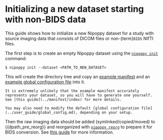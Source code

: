 # Initializing a new dataset starting with non-BIDS data

This guide shows how to initialize a new Nipoppy dataset for a study with source imaging data that consists of DICOM files or non-{term}`BIDS` NIfTI files.

The first step is to create an empty Nipoppy dataset using the [`nipoppy init`](../../cli_reference/init) command:

```console
$ nipoppy init --dataset <PATH_TO_NEW_DATASET>
```

This will create the directory tree and copy an [example manifest](https://github.com/nipoppy/nipoppy/blob/main/nipoppy/data/examples/sample_manifest.tsv) and an [example global configuration file](https://github.com/nipoppy/nipoppy/blob/main/nipoppy/data/examples/sample_global_config.json) into it.

```{attention}
It is extremely unlikely that the example manifest accurately represents your dataset, so you will have to generate one yourself. See [this guide](../manifest/index) for more details.

You may also need to modify the default [global configuration file](../user_guide/global_config.md), depending on your setup.
```

Then the raw imaging data should be added (symlinked/copied/moved) to {{dpath_pre_reorg}} and reorganized with [`nipoppy reorg`](../../cli_reference/reorg) to prepare it for BIDS conversion. See [this guide](../user_guide/organizing_imaging.md) for more information.
